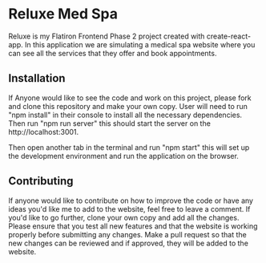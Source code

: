 # Reluxe Med Spa

Reluxe is my Flatiron Frontend Phase 2 project created with create-react-app.
In this application we are simulating a medical spa website where you can see all the services that they offer and book appointments.

## Installation

If Anyone would like to see the code and work on this project, please fork and clone this repository and make your own copy. User will need to run "npm install" in their console to install all the necessary dependencies. Then run "npm run server" this should start the server on the http://localhost:3001.

Then open another tab in the terminal and run "npm start" this will set up the development environment and run the application on the browser.

## Contributing

If anyone would like to contribute on how to improve the code or have any ideas you'd like me to add to the website, feel free to leave a comment. If you'd like to go further, clone your own copy and add all the changes. Please ensure that you test all new features and that the website is working properly before submitting any changes. Make a pull request so that the new changes can be reviewed and if approved, they will be added to the website.
